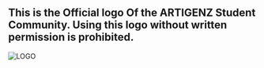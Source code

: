 ## This is the Official logo Of the ARTIGENZ Student Community. Using this logo without written permission is prohibited.

![LOGO](https://github.com/liet-csm/artigenz-terms/blob/main/LOGO/Artigenz-logo-W.png)
